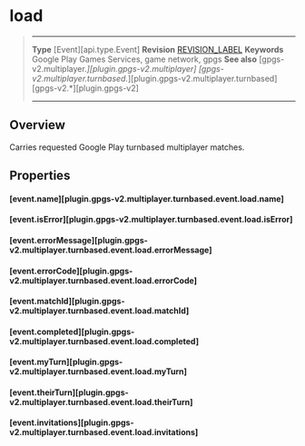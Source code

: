 # load

> --------------------- ------------------------------------------------------------------------------------------
> __Type__              [Event][api.type.Event]
> __Revision__          [REVISION_LABEL](REVISION_URL)
> __Keywords__          Google Play Games Services, game network, gpgs
> __See also__          [gpgs-v2.multiplayer.*][plugin.gpgs-v2.multiplayer]
>                       [gpgs-v2.multiplayer.turnbased.*][plugin.gpgs-v2.multiplayer.turnbased]
>                       [gpgs-v2.*][plugin.gpgs-v2]
> --------------------- ------------------------------------------------------------------------------------------

## Overview

Carries requested Google Play turnbased multiplayer matches.

## Properties

#### [event.name][plugin.gpgs-v2.multiplayer.turnbased.event.load.name]

#### [event.isError][plugin.gpgs-v2.multiplayer.turnbased.event.load.isError]

#### [event.errorMessage][plugin.gpgs-v2.multiplayer.turnbased.event.load.errorMessage]

#### [event.errorCode][plugin.gpgs-v2.multiplayer.turnbased.event.load.errorCode]

#### [event.matchId][plugin.gpgs-v2.multiplayer.turnbased.event.load.matchId]

#### [event.completed][plugin.gpgs-v2.multiplayer.turnbased.event.load.completed]

#### [event.myTurn][plugin.gpgs-v2.multiplayer.turnbased.event.load.myTurn]

#### [event.theirTurn][plugin.gpgs-v2.multiplayer.turnbased.event.load.theirTurn]

#### [event.invitations][plugin.gpgs-v2.multiplayer.turnbased.event.load.invitations]